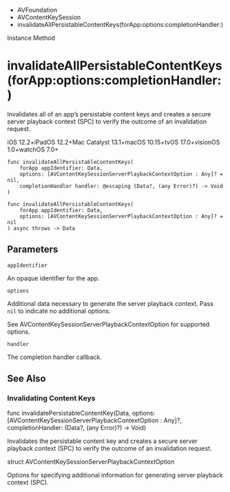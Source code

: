 

- AVFoundation
- AVContentKeySession
-  invalidateAllPersistableContentKeys(forApp:options:completionHandler:) 

Instance Method

# invalidateAllPersistableContentKeys(forApp:options:completionHandler:)

Invalidates all of an app’s persistable content keys and creates a secure server playback context (SPC) to verify the outcome of an invalidation request.

iOS 12.2+iPadOS 12.2+Mac Catalyst 13.1+macOS 10.15+tvOS 17.0+visionOS 1.0+watchOS 7.0+

``` source
func invalidateAllPersistableContentKeys(
    forApp appIdentifier: Data,
    options: [AVContentKeySessionServerPlaybackContextOption : Any]? = nil,
    completionHandler handler: @escaping (Data?, (any Error)?) -> Void
)
```

``` source
func invalidateAllPersistableContentKeys(
    forApp appIdentifier: Data,
    options: [AVContentKeySessionServerPlaybackContextOption : Any]? = nil
) async throws -> Data
```

## Parameters 

`appIdentifier`  

An opaque identifier for the app.

`options`  

Additional data necessary to generate the server playback context. Pass `nil` to indicate no additional options.

See AVContentKeySessionServerPlaybackContextOption for supported options.

`handler`  

The completion handler callback.

## See Also

### Invalidating Content Keys

func invalidatePersistableContentKey(Data, options: [AVContentKeySessionServerPlaybackContextOption : Any]?, completionHandler: (Data?, (any Error)?) -> Void)

Invalidates the persistable content key and creates a secure server playback context (SPC) to verify the outcome of an invalidation request.

struct AVContentKeySessionServerPlaybackContextOption

Options for specifying additional information for generating server playback context (SPC).

